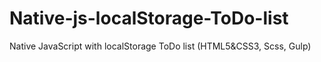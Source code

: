 # Native-js-localStorage-ToDo-list
Native JavaScript with localStorage ToDo list (HTML5&amp;CSS3, Scss, Gulp)
